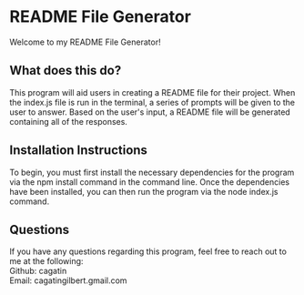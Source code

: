 # README File Generator
Welcome to my README File Generator!

## What does this do?
This program will aid users in creating a README file for their project. When the index.js file is run in the terminal, a series of prompts will be given to the user to answer. Based on the user's input, a README file will be generated containing all of the responses. 

## Installation Instructions
To begin, you must first install the necessary dependencies for the program via the npm install command in the command line. Once the dependencies have been installed, you can then run the program via the node index.js command.

## Questions
If you have any questions regarding this program, feel free to reach out to me at the following: <br/>
Github: cagatin <br/>
Email: cagatingilbert.gmail.com <br/>